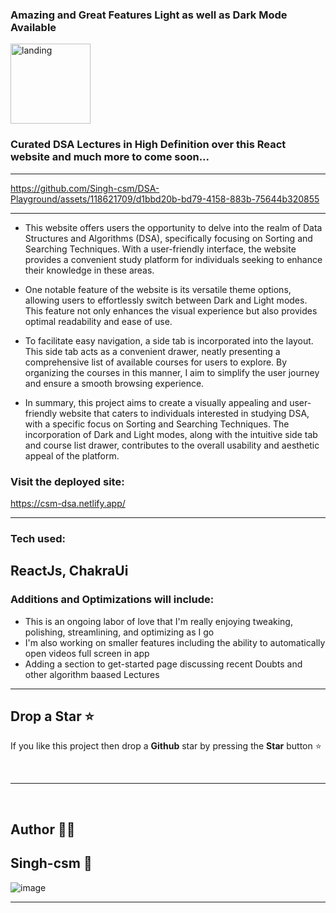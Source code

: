 ### Amazing and Great Features Light as well as Dark Mode Available
<img width="128" height="128" alt="landing" src="https://github.com/Singh-csm/DSA-Playground/assets/118621709/4b64be53-f90c-4f54-afb5-18f80ba9db21">

### Curated DSA Lectures in High Definition over this React website and much more to come soon... 
---


https://github.com/Singh-csm/DSA-Playground/assets/118621709/d1bbd20b-bd79-4158-883b-75644b320855



---
- This website offers users the opportunity to delve into the realm of Data Structures and Algorithms (DSA), specifically focusing on Sorting and Searching Techniques. With a user-friendly interface, the website provides a convenient study platform for individuals seeking to enhance their knowledge in these areas.

- One notable feature of the website is its versatile theme options, allowing users to effortlessly switch between Dark and Light modes. This feature not only enhances the visual experience but also provides optimal readability and ease of use.

- To facilitate easy navigation, a side tab is incorporated into the layout. This side tab acts as a convenient drawer, neatly presenting a comprehensive list of available courses for users to explore. By organizing the courses in this manner, I aim to simplify the user journey and ensure a smooth browsing experience.

- In summary, this project aims to create a visually appealing and user-friendly website that caters to individuals interested in studying DSA, with a specific focus on Sorting and Searching Techniques. The incorporation of Dark and Light modes, along with the intuitive side tab and course list drawer, contributes to the overall usability and aesthetic appeal of the platform.

### Visit the deployed site:
https://csm-dsa.netlify.app/<br>

---

### Tech used:
ReactJs, ChakraUi
---
### Additions and Optimizations will include:
- This is an ongoing labor of love that I'm really enjoying tweaking, polishing, streamlining, and optimizing as I go
- I'm also working on smaller features including the ability to automatically open videos full screen in app
- Adding a section to get-started page discussing recent Doubts and other algorithm baased Lectures
---
## Drop a Star ⭐

If you like this project then drop a **Github** star by pressing the **Star** button ⭐

<br>

---

<br>

## Author 👨‍💻

**Singh-csm 💚**
---

![image](https://github.com/Singh-csm/DSA-Playground/assets/118621709/fd04af4c-4330-413b-b98a-9d022e47a606)

---
